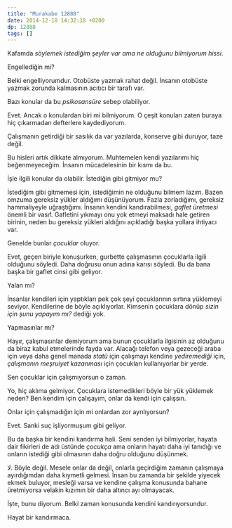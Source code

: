 ```yaml
---
title: "Murakabe 12888"
date: 2014-12-18 14:32:18 +0200
dp: 12888
tags: []
---
```


Kafamda *söylemek istediğim şeyler var ama ne olduğunu bilmiyorum
hissi*.

Engellediğin mi?

Belki engelliyorumdur. Otobüste yazmak rahat değil. İnsanın otobüste
yazmak zorunda kalmasının acıtıcı bir tarafı var.

Bazı konular da bu *psikosansüre* sebep olabiliyor.

Evet. Ancak o konulardan biri mi bilmiyorum. O çeşit konuları zaten
buraya hiç çıkarmadan defterlere kaydediyorum.

Çalışmanın getirdiği bir sasılık da var yazılarda, konserve gibi
duruyor, taze değil.

Bu hisleri artık dikkate almıyorum. Muhtemelen kendi yazılarımı hiç
beğenmeyeceğim. İnsanın mücadelesinin bir kısmı da bu.

İşle ilgili konular da olabilir. İstediğin gibi gitmiyor mu?

İstediğim gibi gitmemesi için, istediğimin ne olduğunu bilmem lazım.
Bazen omzuma gereksiz yükler aldığımı düşünüyorum. Fazla zorladığımı,
gereksiz hammaliyeyle uğraştığımı. İnsanın kendini kandırabilmesi,
*gaflet üretmesi* önemli bir vasıf. Gafletini yıkmayı onu yok etmeyi
maksadı hale getiren birinin, neden bu gereksiz yükleri aldığını
açıkladığı başka yollara ihtiyacı var.

Genelde bunlar *çocuklar* oluyor.

Evet, geçen biriyle konuşurken, gurbette çalışmasının çocuklarla
ilgili olduğunu söyledi. Daha doğrusu onun adına karısı söyledi. Bu da
bana başka bir gaflet cinsi gibi geliyor.

Yalan mı?

İnsanlar kendileri için yaptıkları pek çok şeyi çocuklarının sırtına
yüklemeyi seviyor. Kendilerine de böyle açıklıyorlar. Kimsenin
çocuklara dönüp *sizin için şunu yapayım mı?* dediği yok.

Yapmasınlar mı?

Hayır, çalışmasınlar demiyorum ama bunun çocuklarla ilgisinin az
olduğunu da biraz kabul etmelerinde fayda var. Alacağı telefon veya
gezeceği araba için veya daha genel manada *statü* için çalışmayı
kendine *yediremediği* için, *çalışmanın meşruiyet kazanması* için
çocukları kullanıyorlar bir yerde.

Sen çocuklar için çalışmıyorsun o zaman.

Yo, hiç aklıma gelmiyor. Çocuklara istemedikleri böyle bir yük
yüklemek neden? Ben kendim için çalışayım, onlar da kendi için
çalışsın.

Onlar için çalışmadığın için mi onlardan zor ayrılıyorsun?

Evet. Sanki suç işliyormuşum gibi geliyor. 

Bu da başka bir kendini kandırma hali. Seni senden iyi bilmiyorlar,
hayata dair fikirleri de adı üstünde *çocukça* ama onların hayatı daha
iyi tanıdığı ve onların istediği gibi olmasının daha doğru olduğunu düşünmek. 

لا. Böyle değil. Mesele onlar da değil, onlarla geçirdiğim zamanın çalışmaya ayırdığımdan daha kıymetli gelmesi. İnsan bu zamanda bir şekilde yiyecek ekmek buluyor, mesleği varsa ve kendine çalışma konusunda bahane üretmiyorsa velakin kızımın bir daha altıncı ayı olmayacak. 

İşte, bunu diyorum. Belki zaman konusunda kendini kandırıyorsundur. 

Hayat bir kandırmaca. 


